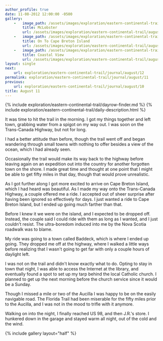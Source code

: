 ```yaml
---
author_profile: true
date: 11-08-2012 12:00:00 -0500
gallery:
    -   image_path: /assets/images/exploration/eastern-continental-trail/august/small/11-1.jpg
        title: McLobster
        url: /assets/images/exploration/eastern-continental-trail/august/large/11-1.jpg
    -   image_path: /assets/images/exploration/eastern-continental-trail/august/small/11-2.jpg
        title: On To Cape Breton Island
        url: /assets/images/exploration/eastern-continental-trail/august/large/11-2.jpg
    -   image_path: /assets/images/exploration/eastern-continental-trail/august/small/11-3.jpg
        title: Coastal View
        url: /assets/images/exploration/eastern-continental-trail/august/large/11-3.jpg
layout: single
next:
    url: exploration/eastern-continental-trail/journal/august/12
permalink: exploration/eastern-continental-trail/journal/august/11
previous:
    url: exploration/eastern-continental-trail/journal/august/10
title: August 11
---
```

{% include exploration/eastern-continental-trail/dayrow-finder.md %}
{% include exploration/eastern-continental-trail/daily-description.html %}

It was time to hit the trail in the morning. I got my things together and left town, grabbing water from a spigot on my way out. I was soon on the Trans-Canada Highway, but not for long.

I had a better attitude than before, though the trail went off and began wandering through small towns with nothing to offer besides a view of the ocean, which I had already seen.

Occasionally the trail would make its way back to the highway before leaving again on an expedition out into the country for another forgotten town on the shore. I made great time and thought at one point that I might be able to get fifty miles in that day, though that would prove unrealistic.

As I got further along I got more excited to arrive on Cape Breton Island, which I had heard was beautiful. As I made my way onto the Trans-Canada Highway, a couple offered me a ride. I accepted out of sheer surprise after having been ignored so effectively for days. I just wanted a ride to Cape Breton Island, but I ended up going much farther than that.

Before I knew it we were on the island, and I expected to be dropped off. Instead, the couple said I could ride with them as long as I wanted, and I just couldn't resist. The ultra-boredom induced into me by the Nova Scotia roadwalk was to blame.

My ride was going to a town called Baddeck, which is where I ended up going. They dropped me off at the highway, where I walked a little ways before realizing that I wasn't going to get far with only a couple hours of daylight left.

I was not on the trail and didn't know exactly what to do. Opting to stay in town that night, I was able to access the Internet at the library, and eventually found a spot to set up my tarp behind the local Catholic church. I planned to get up the next morning before the church service since it would be a Sunday.

Though I missed a mile or two of the Aucilla I was happy to be on the easily navigable road. The Florida Trail had been miserable for the fifty miles prior to the Aucilla, and I was not in the mood to trifle with it anymore.

Walking on into the night, I finally reached US 98, and then J.R.'s store. I hunkered down in the garage and stayed warm all night, out of the cold and the wind.

{% include gallery layout="half" %}